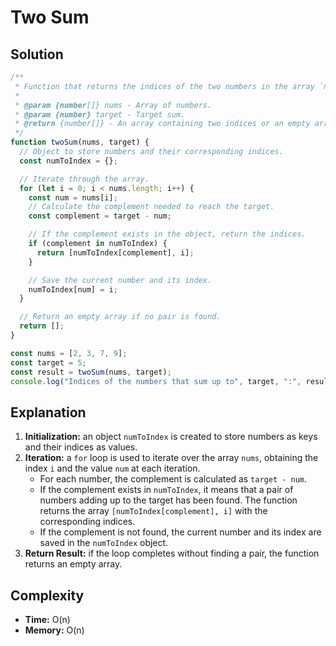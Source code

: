 # Two Sum

## Solution

```js
/**
 * Function that returns the indices of the two numbers in the array `nums` whose sum equals the target.
 *
 * @param {number[]} nums - Array of numbers.
 * @param {number} target - Target sum.
 * @return {number[]} - An array containing two indices or an empty array if no solution is found.
 */
function twoSum(nums, target) {
  // Object to store numbers and their corresponding indices.
  const numToIndex = {};

  // Iterate through the array.
  for (let i = 0; i < nums.length; i++) {
    const num = nums[i];
    // Calculate the complement needed to reach the target.
    const complement = target - num;

    // If the complement exists in the object, return the indices.
    if (complement in numToIndex) {
      return [numToIndex[complement], i];
    }

    // Save the current number and its index.
    numToIndex[num] = i;
  }

  // Return an empty array if no pair is found.
  return [];
}

const nums = [2, 3, 7, 9];
const target = 5;
const result = twoSum(nums, target);
console.log("Indices of the numbers that sum up to", target, ":", result);
```

## Explanation

1. **Initialization:** an object `numToIndex` is created to store numbers as keys and their indices as values.
2. **Iteration:** a `for` loop is used to iterate over the array `nums`, obtaining the index `i` and the value `num` at each iteration.
   - For each number, the complement is calculated as `target - num`.
   - If the complement exists in `numToIndex`, it means that a pair of numbers adding up to the target has been found. The function returns the array `[numToIndex[complement], i]` with the corresponding indices.
   - If the complement is not found, the current number and its index are saved in the `numToIndex` object.
3. **Return Result:** if the loop completes without finding a pair, the function returns an empty array.

## Complexity

- **Time:** O(n)
- **Memory:** O(n)
